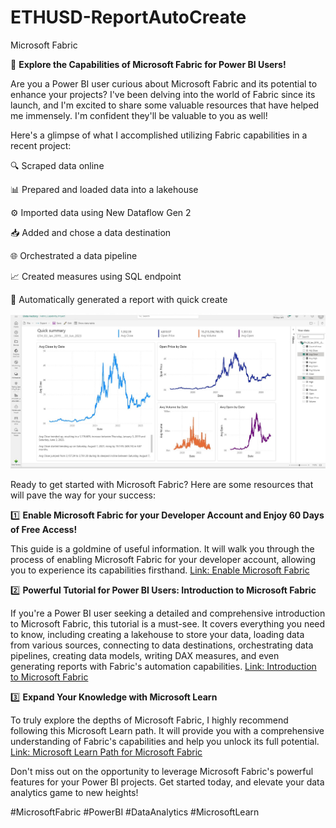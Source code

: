 # ETHUSD-ReportAutoCreate
Microsoft Fabric

🚀 **Explore the Capabilities of Microsoft Fabric for Power BI Users!**

Are you a Power BI user curious about Microsoft Fabric and its potential to enhance your projects? I've been delving into the world of Fabric since its launch, and I'm excited to share some valuable resources that have helped me immensely. I'm confident they'll be valuable to you as well!

Here's a glimpse of what I accomplished utilizing Fabric capabilities in a recent project:

🔍 Scraped data online

📊 Prepared and loaded data into a lakehouse

⚙️ Imported data using New Dataflow Gen 2

📥 Added and chose a data destination

🌐 Orchestrated a data pipeline

📈 Created measures using SQL endpoint

🎨 Automatically generated a report with quick create

![report](https://github.com/rajikudusadewale/ETHUSD-ReportAutoCreate/blob/main/Autocreate%20report_ethusd.jpg)

Ready to get started with Microsoft Fabric? Here are some resources that will pave the way for your success:

1️⃣ **Enable Microsoft Fabric for your Developer Account and Enjoy 60 Days of Free Access!**

This guide is a goldmine of useful information. It will walk you through the process of enabling Microsoft Fabric for your developer account, allowing you to experience its capabilities firsthand.
[Link: Enable Microsoft Fabric](https://lnkd.in/eGJ3WHWm)

2️⃣ **Powerful Tutorial for Power BI Users: Introduction to Microsoft Fabric**

If you're a Power BI user seeking a detailed and comprehensive introduction to Microsoft Fabric, this tutorial is a must-see. It covers everything you need to know, including creating a lakehouse to store your data, loading data from various sources, connecting to data destinations, orchestrating data pipelines, creating data models, writing DAX measures, and even generating reports with Fabric's automation capabilities.
[Link: Introduction to Microsoft Fabric](https://lnkd.in/eWBCD3yv)

3️⃣ **Expand Your Knowledge with Microsoft Learn**

To truly explore the depths of Microsoft Fabric, I highly recommend following this Microsoft Learn path. It will provide you with a comprehensive understanding of Fabric's capabilities and help you unlock its full potential.
[Link: Microsoft Learn Path for Microsoft Fabric](https://lnkd.in/eGHN54Pf)

Don't miss out on the opportunity to leverage Microsoft Fabric's powerful features for your Power BI projects. Get started today, and elevate your data analytics game to new heights!

#MicrosoftFabric #PowerBI #DataAnalytics #MicrosoftLearn
